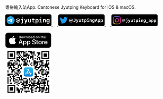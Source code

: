 粵拼輸入法App. Cantonese Jyutping Keyboard for iOS & macOS.

<a href="https://t.me/jyutping">
        <img src="https://github.com/yuetyam/.github/raw/master/profile/telegram.png" alt="Telegram" width="150"/>
</a>　<a href="https://twitter.com/JyutpingApp">
        <img src="https://github.com/yuetyam/.github/raw/master/profile/twitter.png" alt="Twitter" width="150"/>
</a>　<a href="https://www.instagram/jyutping_app">
        <img src="https://github.com/yuetyam/.github/raw/master/profile/instagram.png" alt="Instagram" width="150"/>
</a>
<br>
<br>
<a href="https://apps.apple.com/hk/app/id1509367629">
        <img src="https://github.com/yuetyam/.github/raw/master/profile/app-store-badge.svg" alt="App Store badge" width="150"/>
</a>
<br>
<a href="https://apps.apple.com/hk/app/id1509367629">
        <img src="https://github.com/yuetyam/.github/raw/master/profile/app-store-link-qrcode.png" alt="App Store QR Code" width="150"/>
</a>
